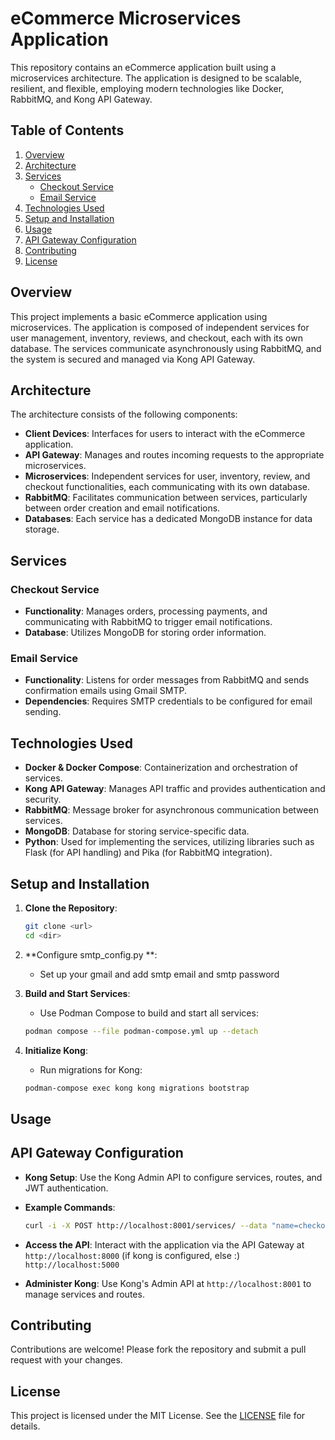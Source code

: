 # eCommerce Microservices Application
This repository contains an eCommerce application built using a microservices architecture. The application is designed to be scalable, resilient, and flexible, employing modern technologies like Docker, RabbitMQ, and Kong API Gateway.

## Table of Contents

1. [Overview](#overview)
2. [Architecture](#architecture)
3. [Services](#services)
   - [Checkout Service](#checkout-service)
   - [Email Service](#email-service)
4. [Technologies Used](#technologies-used)
5. [Setup and Installation](#setup-and-installation)
6. [Usage](#usage)
7. [API Gateway Configuration](#api-gateway-configuration)
8. [Contributing](#contributing)
9. [License](#license)

## Overview

This project implements a basic eCommerce application using microservices. The application is composed of independent services for user management, inventory, reviews, and checkout, each with its own database. The services communicate asynchronously using RabbitMQ, and the system is secured and managed via Kong API Gateway.

## Architecture

The architecture consists of the following components:
- **Client Devices**: Interfaces for users to interact with the eCommerce application.
- **API Gateway**: Manages and routes incoming requests to the appropriate microservices.
- **Microservices**: Independent services for user, inventory, review, and checkout functionalities, each communicating with its own database.
- **RabbitMQ**: Facilitates communication between services, particularly between order creation and email notifications.
- **Databases**: Each service has a dedicated MongoDB instance for data storage.

## Services

### Checkout Service
- **Functionality**: Manages orders, processing payments, and communicating with RabbitMQ to trigger email notifications.
- **Database**: Utilizes MongoDB for storing order information.

### Email Service
- **Functionality**: Listens for order messages from RabbitMQ and sends confirmation emails using Gmail SMTP.
- **Dependencies**: Requires SMTP credentials to be configured for email sending.

## Technologies Used

- **Docker & Docker Compose**: Containerization and orchestration of services.
- **Kong API Gateway**: Manages API traffic and provides authentication and security.
- **RabbitMQ**: Message broker for asynchronous communication between services.
- **MongoDB**: Database for storing service-specific data.
- **Python**: Used for implementing the services, utilizing libraries such as Flask (for API handling) and Pika (for RabbitMQ integration).

## Setup and Installation

1. **Clone the Repository**:
   ```bash
   git clone <url>
   cd <dir>
   ```

2. **Configure smtp_config.py **:
   - Set up your gmail and add smtp email and smtp password 

3. **Build and Start Services**:
   - Use Podman Compose to build and start all services:
   ```bash
   podman compose --file podman-compose.yml up --detach
   ```

4. **Initialize Kong**:
   - Run migrations for Kong:
   ```bash
   podman-compose exec kong kong migrations bootstrap
   ```

## Usage

## API Gateway Configuration

- **Kong Setup**: Use the Kong Admin API to configure services, routes, and JWT authentication.
- **Example Commands**:
  ```bash
  curl -i -X POST http://localhost:8001/services/ --data "name=checkoutservice" --data "url=http://backend:5000"
  ```

- **Access the API**: Interact with the application via the API Gateway at `http://localhost:8000` (if kong is configured, else :) `http://localhost:5000`
- **Administer Kong**: Use Kong's Admin API at `http://localhost:8001` to manage services and routes.

## Contributing

Contributions are welcome! Please fork the repository and submit a pull request with your changes.

## License

This project is licensed under the MIT License. See the [LICENSE](LICENSE) file for details.
```
